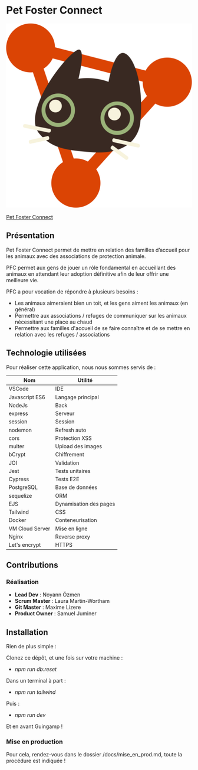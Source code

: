 # Pet Foster Connect

![Logo de PetFosterConnect](/src/assets/images/logo.svg)

[Pet Foster Connect](https://pfc.lauramw.fr/)

## Présentation

Pet Foster Connect permet de mettre en relation des familles d’accueil pour les animaux avec des associations de protection animale.

PFC permet aux gens de jouer un rôle fondamental en accueillant des animaux en attendant leur adoption définitive afin de leur offrir une meilleure vie.

PFC a pour vocation de répondre à plusieurs besoins :

- Les animaux aimeraient bien un toit, et les gens aiment les animaux (en général)
- Permettre aux associations / refuges de communiquer sur les animaux nécessitant une place au chaud
- Permettre aux familles d'accueil de se faire connaître et de se mettre en relation avec les refuges / associations

## Technologie utilisées

Pour réaliser cette application, nous nous sommes servis de :

|   **Nom**      |     **Utilité**   |
| -------------- | ----------------- |
| VSCode | IDE |
| Javascript ES6 | Langage principal |
| NodeJs | Back |
| express | Serveur |
| session | Session |
| nodemon | Refresh auto |
| cors | Protection XSS |
| multer | Upload des images |
| bCrypt | Chiffrement |
| JOI | Validation |
| Jest | Tests unitaires |
| Cypress | Tests E2E |
| PostgreSQL | Base de données |
| sequelize | ORM |
| EJS | Dynamisation des pages |
| Tailwind | CSS |
| Docker | Conteneurisation |
| VM Cloud Server | Mise en ligne |
| Nginx | Reverse proxy |
| Let's encrypt | HTTPS |

## Contributions

### Réalisation

- **Lead Dev** :  Noyann Özmen
- **Scrum Master** : Laura Martin-Wortham
- **Git Master** : Maxime Lizere
- **Product Owner** : Samuel Juminer

## Installation

Rien de plus simple :

Clonez ce dépôt, et une fois sur votre machine :

- *npm run db:reset*

Dans un terminal à part :

- *npm run tailwind*

Puis :

- *npm run dev*

Et en avant Guingamp !

### Mise en production

Pour cela, rendez-vous dans le dossier /docs/mise_en_prod.md, toute la procédure est indiquée !
